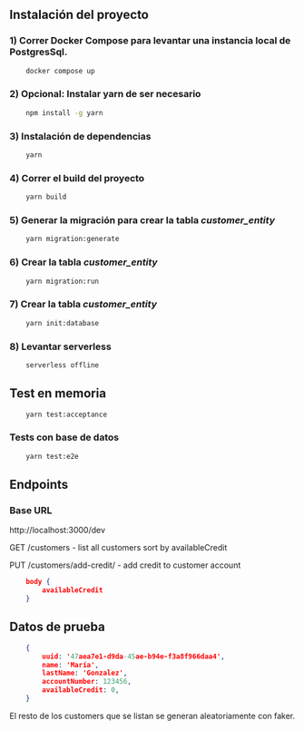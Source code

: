 ## Instalación del proyecto

### 1) Correr Docker Compose para levantar una instancia local de PostgresSql.

``` bash
    docker compose up
```

### 2) Opcional: Instalar yarn de ser necesario

``` bash
    npm install -g yarn
```

### 3) Instalación de dependencias

``` bash
    yarn
```

### 4) Correr el build del proyecto

``` bash
    yarn build
```

### 5) Generar la migración para crear la tabla *customer_entity*

``` bash
    yarn migration:generate
```

### 6) Crear la tabla *customer_entity*

``` bash
    yarn migration:run
```

### 7) Crear la tabla *customer_entity*

``` bash
    yarn init:database
```

### 8) Levantar serverless

``` bash
    serverless offline
```

## Test en memoria

``` bash
    yarn test:acceptance
```

### Tests con base de datos

``` bash
    yarn test:e2e
```

## Endpoints

### Base URL

http://localhost:3000/dev

GET /customers - list all customers sort by availableCredit

PUT /customers/add-credit/<uuid> - add credit to customer account

``` json
    body {
        availableCredit
    }
```

## Datos de prueba

``` json
    {
        uuid: '47aea7e1-d9da-45ae-b94e-f3a8f966daa4',
        name: 'María',
        lastName: 'Gonzalez',
        accountNumber: 123456,
        availableCredit: 0,
    }
```

El resto de los customers que se listan se generan aleatoriamente con faker.
